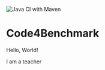 ![Java CI with Maven](https://github.com/dreaminplus/Code4Benchmark/workflows/Java%20CI%20with%20Maven/badge.svg)
# Code4Benchmark


Hello, World!


I am a teacher
